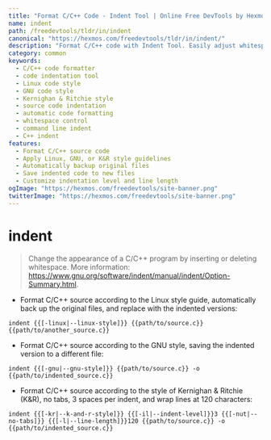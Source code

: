 ```yaml
---
title: "Format C/C++ Code - Indent Tool | Online Free DevTools by Hexmos"
name: indent
path: /freedevtools/tldr/in/indent
canonical: "https://hexmos.com/freedevtools/tldr/in/indent/"
description: "Format C/C++ code with Indent Tool. Easily adjust whitespace, adhere to style guides, and improve code readability. Free online tool, no registration required."
category: common
keywords:
  - C/C++ code formatter
  - code indentation tool
  - Linux code style
  - GNU code style
  - Kernighan & Ritchie style
  - source code indentation
  - automatic code formatting
  - whitespace control
  - command line indent
  - C++ indent
features:
  - Format C/C++ source code
  - Apply Linux, GNU, or K&R style guidelines
  - Automatically backup original files
  - Save indented code to new files
  - Customize indentation level and line length
ogImage: "https://hexmos.com/freedevtools/site-banner.png"
twitterImage: "https://hexmos.com/freedevtools/site-banner.png"
---
```


# indent

> Change the appearance of a C/C++ program by inserting or deleting whitespace.
> More information: <https://www.gnu.org/software/indent/manual/indent/Option-Summary.html>.

- Format C/C++ source according to the Linux style guide, automatically back up the original files, and replace with the indented versions:

`indent {{[-linux|--linux-style]}} {{path/to/source.c}} {{path/to/another_source.c}}`

- Format C/C++ source according to the GNU style, saving the indented version to a different file:

`indent {{[-gnu|--gnu-style]}} {{path/to/source.c}} -o {{path/to/indented_source.c}}`

- Format C/C++ source according to the style of Kernighan & Ritchie (K&R), no tabs, 3 spaces per indent, and wrap lines at 120 characters:

`indent {{[-kr|--k-and-r-style]}} {{[-il|--indent-level]}}3 {{[-nut|--no-tabs]}} {{[-l|--line-length]}}120 {{path/to/source.c}} -o {{path/to/indented_source.c}}`
